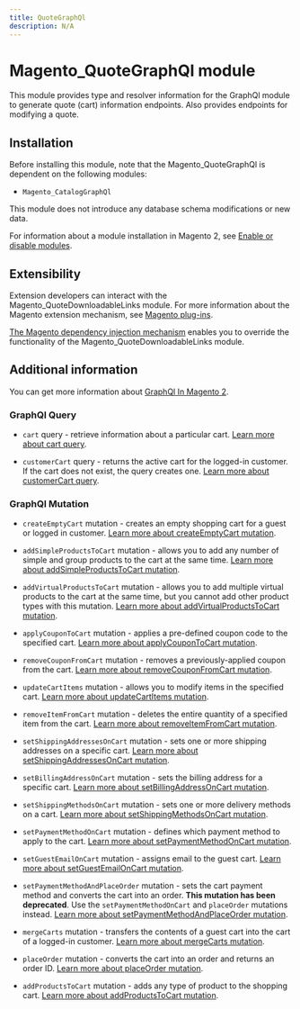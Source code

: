 ```yaml
---
title: QuoteGraphQl
description: N/A
---
```


# Magento_QuoteGraphQl module

This module provides type and resolver information for the GraphQl module
to generate quote (cart) information endpoints. Also provides endpoints for modifying a quote.

## Installation

Before installing this module, note that the Magento_QuoteGraphQl is dependent on the following modules:

- `Magento_CatalogGraphQl`

This module does not introduce any database schema modifications or new data.

For information about a module installation in Magento 2, see [Enable or disable modules](https://experienceleague.adobe.com/docs/commerce-operations/installation-guide/tutorials/manage-modules.html).

## Extensibility

Extension developers can interact with the Magento_QuoteDownloadableLinks module. For more information about the Magento extension mechanism, see [Magento plug-ins](https://developer.adobe.com/commerce/php/development/components/plugins/).

[The Magento dependency injection mechanism](https://developer.adobe.com/commerce/php/development/components/dependency-injection/) enables you to override the functionality of the Magento_QuoteDownloadableLinks module.

## Additional information

You can get more information about [GraphQl In Magento 2](https://developer.adobe.com/commerce/webapi/graphql/).

### GraphQl Query

- `cart` query - retrieve information about a particular cart.
[Learn more about cart query](https://developer.adobe.com/commerce/webapi/graphql/schema/cart/queries/cart/).
  
- `customerCart` query - returns the active cart for the logged-in customer. If the cart does not exist, the query creates one.
[Learn more about customerCart query](https://developer.adobe.com/commerce/webapi/graphql/schema/customer/queries/cart/).

### GraphQl Mutation

- `createEmptyCart` mutation - creates an empty shopping cart for a guest or logged in customer.
[Learn more about createEmptyCart mutation](https://developer.adobe.com/commerce/webapi/graphql/schema/cart/mutations/create-empty-cart/).

- `addSimpleProductsToCart` mutation - allows you to add any number of simple and group products to the cart at the same time.
  [Learn more about addSimpleProductsToCart mutation](https://developer.adobe.com/commerce/webapi/graphql/schema/cart/mutations/add-simple-products/).

- `addVirtualProductsToCart` mutation - allows you to add multiple virtual products to the cart at the same time, but you cannot add other product types with this mutation.
  [Learn more about addVirtualProductsToCart mutation](https://developer.adobe.com/commerce/webapi/graphql/schema/cart/mutations/add-virtual-products/).

- `applyCouponToCart` mutation - applies a pre-defined coupon code to the specified cart.
  [Learn more about applyCouponToCart mutation](https://developer.adobe.com/commerce/webapi/graphql/schema/cart/mutations/apply-coupon/).

- `removeCouponFromCart` mutation - removes a previously-applied coupon from the cart.
  [Learn more about removeCouponFromCart mutation](https://developer.adobe.com/commerce/webapi/graphql/mutations/remove-coupon.html).

- `updateCartItems` mutation - allows you to modify items in the specified cart.
  [Learn more about updateCartItems mutation](https://developer.adobe.com/commerce/webapi/graphql/mutations/update-cart-items.html).

- `removeItemFromCart` mutation - deletes the entire quantity of a specified item from the cart.
  [Learn more about removeItemFromCart mutation](https://developer.adobe.com/commerce/webapi/graphql/mutations/remove-item.html).

- `setShippingAddressesOnCart` mutation - sets one or more shipping addresses on a specific cart.
  [Learn more about setShippingAddressesOnCart mutation](https://developer.adobe.com/commerce/webapi/graphql/mutations/set-shipping-address.html).

- `setBillingAddressOnCart` mutation - sets the billing address for a specific cart.
  [Learn more about setBillingAddressOnCart mutation](https://developer.adobe.com/commerce/webapi/graphql/mutations/set-billing-address.html).

- `setShippingMethodsOnCart` mutation - sets one or more delivery methods on a cart.
  [Learn more about setShippingMethodsOnCart mutation](https://developer.adobe.com/commerce/webapi/graphql/mutations/set-shipping-method.html).

- `setPaymentMethodOnCart` mutation - defines which payment method to apply to the cart.
  [Learn more about setPaymentMethodOnCart mutation](https://developer.adobe.com/commerce/webapi/graphql/mutations/set-payment-method.html).

- `setGuestEmailOnCart` mutation - assigns email to the guest cart.
  [Learn more about setGuestEmailOnCart mutation](https://developer.adobe.com/commerce/webapi/graphql/mutations/set-guest-email.html).

- `setPaymentMethodAndPlaceOrder` mutation - sets the cart payment method and converts the cart into an order. **This mutation has been deprecated**. Use the `setPaymentMethodOnCart` and `placeOrder` mutations instead.
  [Learn more about setPaymentMethodAndPlaceOrder mutation](https://developer.adobe.com/commerce/webapi/graphql/mutations/set-payment-place-order.html).

- `mergeCarts` mutation - transfers the contents of a guest cart into the cart of a logged-in customer.
  [Learn more about mergeCarts mutation](https://developer.adobe.com/commerce/webapi/graphql/mutations/merge-carts.html).

- `placeOrder` mutation - converts the cart into an order and returns an order ID.
  [Learn more about placeOrder mutation](https://developer.adobe.com/commerce/webapi/graphql/mutations/place-order.html).

- `addProductsToCart` mutation - adds any type of product to the shopping cart.
  [Learn more about addProductsToCart mutation](https://developer.adobe.com/commerce/webapi/graphql/schema/cart/mutations/add-products/).
  